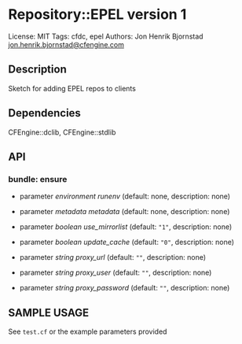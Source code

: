 # Repository::EPEL version 1

License: MIT
Tags: cfdc, epel
Authors: Jon Henrik Bjornstad <jon.henrik.bjornstad@cfengine.com>

## Description
Sketch for adding EPEL repos to clients

## Dependencies
CFEngine::dclib, CFEngine::stdlib

## API
### bundle: ensure
* parameter _environment_ *runenv* (default: none, description: none)

* parameter _metadata_ *metadata* (default: none, description: none)

* parameter _boolean_ *use_mirrorlist* (default: `"1"`, description: none)

* parameter _boolean_ *update_cache* (default: `"0"`, description: none)

* parameter _string_ *proxy_url* (default: `""`, description: none)

* parameter _string_ *proxy_user* (default: `""`, description: none)

* parameter _string_ *proxy_password* (default: `""`, description: none)


## SAMPLE USAGE
See `test.cf` or the example parameters provided

